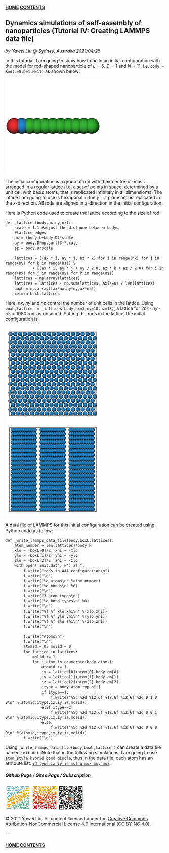 #### [HOME](../../index.html) [CONTENTS](../index.html)

## Dynamics simulations of self-assembly of nanoparticles (Tutorial IV: Creating LAMMPS data file)
 
*by Yawei Liu  @ Sydney, Australia 2021/04/25*

In this tutorial, I am going to show how to build an initial configuration with the model for rod-shaped nanoparticle of $L=5$, $D=1$ and $N=11$, i.e. ```body = Rod(L=5,D=1,N=11)``` as shown below:

<img src="images/assembly_nanoparticles/rod_L05.png" alt="github page" height="300" />

The initial configuration is a group of rod with their centre-of-mass arranged in a regular lattice (i.e. a set of points in space, determined by a unit cell with basis atoms, that is replicated infinitely in all dimensions). The lattice I am going to use is hexagonal in the $y-z$ plane and is replicated in the $x$-direction. All rods are aligned in $x$-direction in the initial configuration.

Here is Python code used to create the lattice according to the size of rod:

```
def _lattices(body,nx,ny,nz):
    scale = 1.1 #adjust the distance between bodys
    #lattice edges
    ax = (body.L+body.D)*scale
    ay = body.D*np.sqrt(3)*scale
    az = body.D*scale
    
    lattices = [(ax * i, ay * j, az * k) for i in range(nx) for j in range(ny) for k in range(nz)] \
            + [(ax * i, ay * j + ay / 2.0, az * k + az / 2.0) for i in range(nx) for j in range(ny) for k in range(nz)]
    lattices = np.array(lattices)
    lattices = lattices - np.sum(lattices, axis=0) / len(lattices)
    boxL = np.array([ax*nx,ay*ny,az*nz])
    return boxL,lattices
```
Here, $nx$, $ny$ and $nz$ control the number of unit cells in the lattice. Using ```boxL,lattices = _lattices(body,nx=3,ny=10,nz=18)```, a lattice for $2 nx \cdot ny \cdot nz=1080$ rods is obtained. Putting the rods in the lattice, the initial configuration is

<img src="images/assembly_nanoparticles/lattice_xy.png" alt="github page" height="300" />
<img src="images/assembly_nanoparticles/lattice_z.png" alt="github page" height="300" />

A data file of LAMMPS for this initial configuration can be created using Python code as follow:

```
def _write_lammps_data_file(body,boxL,lattices):
    atom_number = len(lattices)*body.N
    xlo = -boxL[0]/2; xhi = -xlo
    ylo = -boxL[1]/2; yhi = -ylo
    zlo = -boxL[2]/2; zhi = -zlo
    with open('init.dat','w') as f:
        f.write("rods in AAA configuration\n")
        f.write("\n")
        f.write("%d atoms\n" %atom_number)
        f.write("%d bonds\n" %0)
        f.write("\n")
        f.write("3 atom types\n")
        f.write("%d bond types\n" %0)
        f.write("\n")
        f.write("%f %f xlo xhi\n" %(xlo,xhi))
        f.write("%f %f ylo yhi\n" %(ylo,yhi))
        f.write("%f %f zlo zhi\n" %(zlo,zhi))
        f.write("\n")
    
        f.write("Atoms\n")
        f.write("\n")
        atomid = 0; molid = 0
        for lattice in lattices:
            molid += 1
            for i,atom in enumerate(body.atoms):
                atomid += 1
                ix = lattice[0]+atom[0]-body.cm[0]
                iy = lattice[1]+atom[1]-body.cm[1]
                iz = lattice[2]+atom[2]-body.cm[2]
                itype = body.atom_types[i]
                if itype==1:
                    f.write("%5d %2d %12.6f %12.6f %12.6f %2d 0 1 0 0\n" %(atomid,itype,ix,iy,iz,molid))
                elif itype==2:
                    f.write("%5d %2d %12.6f %12.6f %12.6f %2d 0 0 1 0\n" %(atomid,itype,ix,iy,iz,molid))
                else:
                    f.write("%5d %2d %12.6f %12.6f %12.6f %2d 0 0 0 0\n" %(atomid,itype,ix,iy,iz,molid))
        f.write("\n")
```
Using ```_write_lammps_data_file(body,boxL,lattices)``` can create a data file named ```init.dat```. Note that in the following simulations, I am going to use ```atom_style hybrid bond dipole```, thus in the data file, each atom has an attribute list: [```id type ix iy iz mol q mux muy muz```](https://lammps.sandia.gov/doc/read_data.html).


##### Github Page / Gitee Page / Subscription
<img src="images/github_yawei.png" alt="github page" width="80" height="80" />
<img src="images/gitee_yawei.png" alt="gitee page" width="80" height="80" />
<img src="images/wechat.png" alt="wechat" width="80" height="80" />

<p>&copy; 2021 Yawei Liu. All content licensed under the <a href="https://creativecommons.org/licenses/by-nc/4.0/legalcode#languages">Creative Commons Attribution-NonCommercial License 4.0 International (CC BY-NC 4.0)</a>.</p>

--
#### [HOME](../../index.html) [CONTENTS](../index.html)
